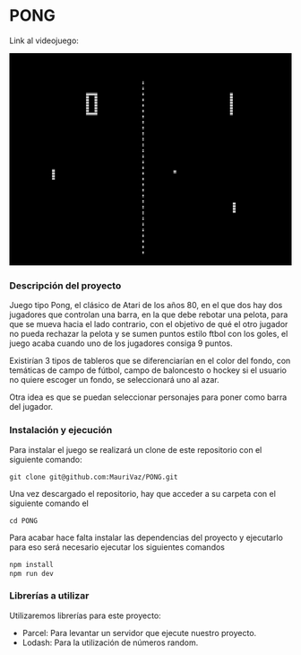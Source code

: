 # PONG

Link al videojuego:

<img src="Pong.png">

### Descripción del proyecto

Juego tipo Pong, el clásico de Atari de los años 80, en el que dos hay dos jugadores que controlan una barra, en la que debe rebotar una pelota, para que se mueva hacia el lado contrario, con el objetivo de qué el otro jugador no pueda rechazar la pelota y se sumen puntos estilo ftbol con los goles, el juego acaba cuando uno de los jugadores consiga 9 puntos.

Existirían 3 tipos de tableros que se diferenciarían en el color del fondo, con temáticas de campo de fútbol, campo de baloncesto o hockey si el usuario no quiere escoger un fondo, se seleccionará uno al azar.

Otra idea es que se puedan seleccionar personajes para poner como barra del jugador.

### Instalación y ejecución

Para instalar el juego se realizará un clone de este repositorio con el siguiente comando:

```
git clone git@github.com:MauriVaz/PONG.git
```

Una vez descargado el repositorio, hay que acceder a su carpeta con el siguiente comando el

```
cd PONG
```

Para acabar hace falta instalar las dependencias del proyecto y ejecutarlo para eso será necesario ejecutar los siguientes comandos

```
npm install
npm run dev
```

### Librerías a utilizar

Utilizaremos librerías para este proyecto:

- Parcel: Para levantar un servidor que ejecute nuestro proyecto.
- Lodash: Para la utilización de números random.
